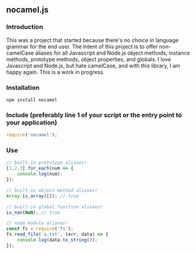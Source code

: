 ## nocamel.js

### Introduction
This was a project that started because there's no choice in language grammar for the end user. The intent of this project is to offer non-camelCase aliases for all Javascript and Node.js object methods, instance methods, prototype methods, object properties, and globals. I love Javascript and Node.js, but hate camelCase, and with this library, I am happy again. This is a work in progress.

### Installation
```
npm install nocamel
```

### Include (preferably line 1 of your script or the entry point to your application)
```js
require('nocamel');
```

### Use
```js
// built-in prototype aliases!
[1,2,3].for_each(num => {
    console.log(num);
});

// built-in object method aliases!
Array.is_array([]); // true

// built-in global function aliases!
is_nan(NaN); // true

// node module aliases!
const fs = require('fs');
fs.read_file('a.txt', (err, data) => {
    console.log(data.to_string());
});
```